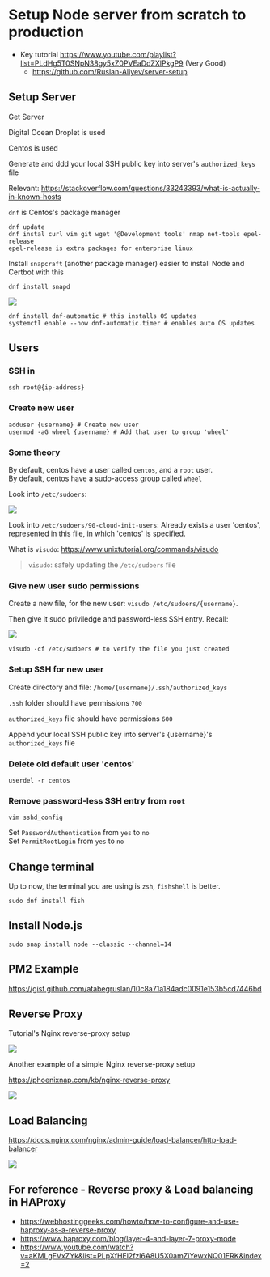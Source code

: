 # Setup Node server from scratch to production

- Key tutorial https://www.youtube.com/playlist?list=PLdHg5T0SNpN38gy5xZ0PVEaDdZXlPkgP9 (Very Good)
	- https://github.com/Ruslan-Aliyev/server-setup

## Setup Server

Get Server

Digital Ocean Droplet is used

Centos is used

Generate and ddd your local SSH public key into server's `authorized_keys` file

Relevant: https://stackoverflow.com/questions/33243393/what-is-actually-in-known-hosts

`dnf` is Centos's package manager
```
dnf update
dnf instal curl vim git wget '@Development tools' nmap net-tools epel-release
epel-release is extra packages for enterprise linux
```

Install `snapcraft` (another package manager) easier to install Node and Certbot with this

`dnf install snapd`

![](/Illustrations/Server/snapcraft.png)

```
dnf install dnf-automatic # this installs OS updates
systemctl enable --now dnf-automatic.timer # enables auto OS updates
```

## Users

### SSH in

`ssh root@{ip-address}`

### Create new user

```
adduser {username} # Create new user
usermod -aG wheel {username} # Add that user to group 'wheel'
```

### Some theory

By default, centos have a user called `centos`, and a `root` user.    
By default, centos have a sudo-access group called `wheel`

Look into `/etc/sudoers`:

![](/Illustrations/Server/sudoers.png)

Look into `/etc/sudoers/90-cloud-init-users`: Already exists a user 'centos', represented in this file, in which 'centos' is specified.


What is `visudo`: https://www.unixtutorial.org/commands/visudo

> `visudo`: safely updating the `/etc/sudoers` file

### Give new user sudo permissions

Create a new file, for the new user: `visudo /etc/sudoers/{username}`.    

Then give it sudo priviledge and password-less SSH entry. Recall:

![](/Illustrations/Server/sudoers.png)

`visudo -cf /etc/sudoers # to verify the file you just created`

### Setup SSH for new user

Create directory and file: `/home/{username}/.ssh/authorized_keys`

`.ssh` folder should have permissions `700`

`authorized_keys` file should have permissions `600`

Append your local SSH public key into server's {username}'s `authorized_keys` file

### Delete old default user 'centos'

`userdel -r centos`

### Remove password-less SSH entry from `root`

`vim sshd_config`

Set `PasswordAuthentication` from `yes` to `no`     
Set `PermitRootLogin` from `yes` to `no`

## Change terminal

Up to now, the terminal you are using is `zsh`, `fishshell` is better.

`sudo dnf install fish`

## Install Node.js

`sudo snap install node --classic --channel=14`

## PM2 Example

https://gist.github.com/atabegruslan/10c8a71a184adc0091e153b5cd7446bd

## Reverse Proxy

Tutorial's Nginx reverse-proxy setup

![](/Illustrations/Server/nginx_reverse_proxy_1.png)

Another example of a simple Nginx reverse-proxy setup

https://phoenixnap.com/kb/nginx-reverse-proxy

![](/Illustrations/Server/nginx_reverse_proxy_2.png)

## Load Balancing

https://docs.nginx.com/nginx/admin-guide/load-balancer/http-load-balancer

![](/Illustrations/Server/nginx_load_balancer.png)

## For reference - Reverse proxy & Load balancing in HAProxy

- https://webhostinggeeks.com/howto/how-to-configure-and-use-haproxy-as-a-reverse-proxy
- https://www.haproxy.com/blog/layer-4-and-layer-7-proxy-mode
- https://www.youtube.com/watch?v=aKMLgFVxZYk&list=PLpXfHEl2fzl6A8U5X0amZiYewxNQ01ERK&index=2

